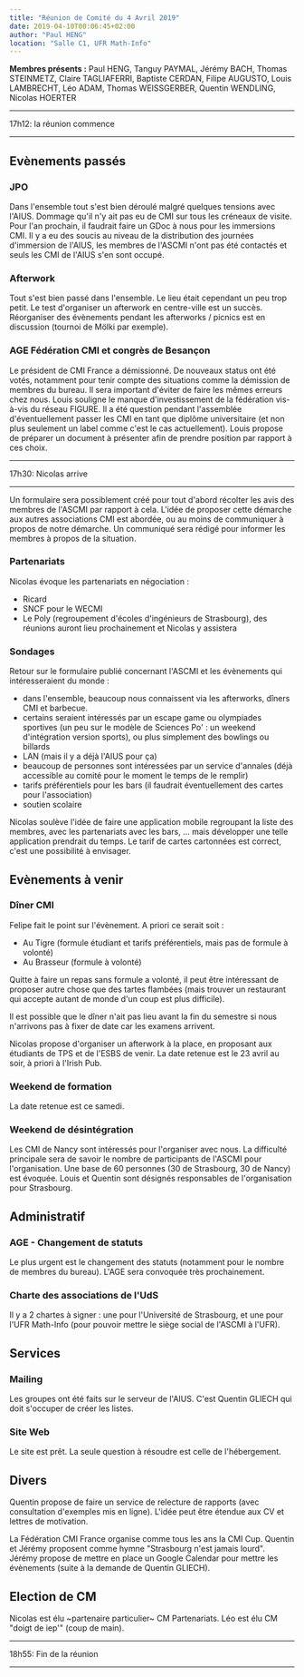 ```yaml
---
title: "Réunion de Comité du 4 Avril 2019"
date: 2019-04-10T00:06:45+02:00
author: "Paul HENG"
location: "Salle C1, UFR Math-Info"
---
```

**Membres présents :** Paul HENG, Tanguy PAYMAL, Jérémy BACH, Thomas STEINMETZ,
Claire TAGLIAFERRI, Baptiste CERDAN, Filipe AUGUSTO, Louis LAMBRECHT, Léo ADAM,
Thomas WEISSGERBER, Quentin WENDLING, Nicolas HOERTER

***
17h12: la réunion commence
***

## Evènements passés

### JPO

Dans l'ensemble tout s'est bien déroulé malgré quelques tensions avec l'AIUS. Dommage qu'il n'y ait pas eu de CMI sur tous les créneaux de visite.
Pour l'an prochain, il faudrait faire un GDoc à nous pour les immersions CMI. Il y a eu des soucis au niveau de la distribution des journées d'immersion de l'AIUS, les membres de l'ASCMI n'ont pas été contactés et seuls les CMI de l'AIUS s'en sont occupé.

### Afterwork

Tout s'est bien passé dans l'ensemble. Le lieu était cependant un peu trop petit. Le test d'organiser un afterwork en centre-ville est un succès.
Réorganiser des évènements pendant les afterworks / picnics est en discussion (tournoi de Mölki par exemple).


### AGE Fédération CMI et congrès de Besançon

Le président de CMI France a démissionné. De nouveaux status ont été votés, notamment pour tenir compte des situations comme la démission de membres du bureau. Il sera important d'éviter de faire les mêmes erreurs chez nous. Louis souligne le manque d'investissement de la fédération vis-à-vis du réseau FIGURE. Il a été question pendant l'assemblée d'éventuellement passer les CMI en tant que diplôme universitaire (et non plus seulement un label comme c'est le cas actuellement). Louis propose de préparer un document à présenter afin de prendre position par rapport à ces choix.

***
17h30: Nicolas arrive
***

Un formulaire sera possiblement créé pour tout d'abord récolter les avis des membres de l'ASCMI par rapport à cela. L'idée de proposer cette démarche aux autres associations CMI est abordée, ou au moins de communiquer à propos de notre démarche.
Un communiqué sera rédigé pour informer les membres à propos de la situation.


### Partenariats

Nicolas évoque les partenariats en négociation :

* Ricard
* SNCF pour le WECMI
* Le Poly (regroupement d'écoles d'ingénieurs de Strasbourg), des réunions auront lieu prochainement et Nicolas y assistera

### Sondages

Retour sur le formulaire publié concernant l'ASCMI et les évènements qui intéresseraient du monde :

* dans l'ensemble, beaucoup nous connaissent via les afterworks, dîners CMI et barbecue.
* certains seraient intéressés par un escape game ou olympiades sportives (un peu sur le modèle de Sciences Po' : un weekend d'intégration version sports), ou plus simplement des bowlings ou billards
* LAN (mais il y a déjà l'AIUS pour ça)
* beaucoup de personnes sont intéressées par un service d'annales (déjà accessible au comité pour le moment le temps de le remplir)
* tarifs préférentiels pour les bars (il faudrait éventuellement des cartes pour l'association)
* soutien scolaire

Nicolas soulève l'idée de faire une application mobile regroupant la liste des membres, avec les partenariats avec les bars, ... mais développer une telle application prendrait du temps. Le tarif de cartes cartonnées est correct, c'est une possibilité à envisager.

## Evènements à venir

### Dîner CMI

Felipe fait le point sur l'évènement. A priori ce serait soit :

* Au Tigre (formule étudiant et tarifs préférentiels, mais pas de formule à volonté)
* Au Brasseur (formule à volonté)

Quitte à faire un repas sans formule a volonté, il peut être intéressant de proposer autre chose que des tartes flambées (mais trouver un restaurant qui accepte autant de monde d'un coup est plus difficile).

Il est possible que le dîner n'ait pas lieu avant la fin du semestre si nous n'arrivons pas à fixer de date car les examens arrivent.

Nicolas propose d'organiser un afterwork à la place, en proposant aux étudiants de TPS et de l'ESBS de venir.
La date retenue est le 23 avril au soir, à priori à l'Irish Pub.

### Weekend de formation

La date retenue est ce samedi.

### Weekend de désintégration

Les CMI de Nancy sont intéressés pour l'organiser avec nous. La difficulté principale sera de savoir le nombre de participants de l'ASCMI pour l'organisation. Une base de 60 personnes (30 de Strasbourg, 30 de Nancy) est évoquée. Louis et Quentin sont désignés responsables de l'organisation pour Strasbourg.

## Administratif

### AGE - Changement de statuts

Le plus urgent est le changement des statuts (notamment pour le nombre de membres du bureau). L'AGE sera convoquée très prochainement.

### Charte des associations de l'UdS

Il y a 2 chartes à signer : une pour l'Université de Strasbourg, et une pour l'UFR Math-Info (pour pouvoir mettre le siège social de l'ASCMI à l'UFR).

## Services

### Mailing

Les groupes ont été faits sur le serveur de l'AIUS. C'est Quentin GLIECH qui doit s'occuper de créer les listes.

### Site Web

Le site est prêt. La seule question à résoudre est celle de l'hébergement.

## Divers

Quentin propose de faire un service de relecture de rapports (avec consultation d'exemples mis en ligne). L'idée peut être étendue aux CV et lettres de motivation.

La Fédération CMI France organise comme tous les ans la CMI Cup. Quentin et Jérémy proposent comme hymne "Strasbourg n'est jamais lourd".
Jérémy propose de mettre en place un Google Calendar pour mettre les évènements (suite à la demande de Quentin GLIECH).

## Election de CM

Nicolas est élu ~partenaire particulier~ CM Partenariats. Léo est élu CM "doigt de iep'" (coup de main).

***
18h55: Fin de la réunion
***
